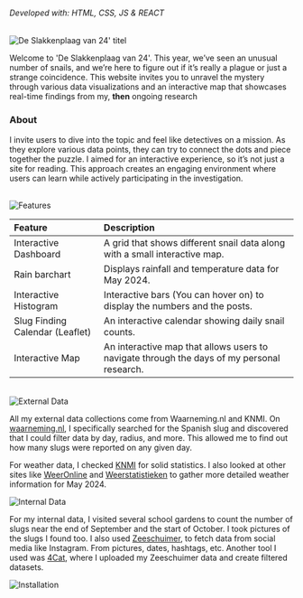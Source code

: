 <h6>Developed with: HTML, CSS, JS & REACT</h6>
<img src="https://github.com/user-attachments/assets/dda18f5b-cd83-44c9-82e1-fc71aff6c2b8" alt="De Slakkenplaag van 24' titel"> 

<p> Welcome to 'De Slakkenplaag van 24'. This year, we’ve seen an unusual number of snails, and we’re here to figure out if it’s really a plague or just a strange coincidence. This website invites you to unravel the mystery through various data visualizations and an interactive map that showcases real-time findings from my, <b>then</b> ongoing research
</p>

<h3>About</h3>
<p>I invite users to dive into the topic and feel like detectives on a mission. As they explore various data points, they can try to connect the dots and piece together the puzzle. I aimed for an interactive experience, so it’s not just a site for reading. This approach creates an engaging environment where users can learn while actively participating in the investigation.</p>

<br>
<img src="https://github.com/user-attachments/assets/911d4696-c64b-40b4-9a01-5113e6850fe8" alt="Features"> 

| Feature | Description |
| :-- | :--- |
| Interactive Dashboard |A grid that shows different snail data along with a small interactive map. |
| Rain barchart | Displays rainfall and temperature data for May 2024. |
| Interactive Histogram | Interactive bars (You can hover on) to display the numbers and the posts. |
| Slug Finding Calendar (Leaflet) | An interactive calendar showing daily snail counts. |
| Interactive Map | An interactive map that allows users to navigate through the days of my personal research. |
<br>
<img src="https://github.com/user-attachments/assets/bf747cc3-d724-47d4-a974-8f5192c440bf" alt="External Data">
<p>All my external data collections come from Waarneming.nl and KNMI. On <a href="https://waarneming.nl/">waarneming.nl</a>, I specifically searched for the Spanish slug and discovered that I could filter data by day, radius, and more. This allowed me to find out how many slugs were reported on any given day.</p>


For weather data, I checked <a href="https://www.knmi.nl/nederland-nu/klimatologie/maand-en-seizoensoverzichten/2024/mei">KNMI</a> for solid statistics. I also looked at other sites like <a href="https://www.weeronline.nl/nieuws/weeroverzichten-2024-mei">WeerOnline</a> and <a href="https://weerstatistieken.nl/de-bilt/2024/mei">Weerstatistieken</a> to gather more detailed weather information for May 2024.

<img src="https://github.com/user-attachments/assets/787b22aa-2ba9-440e-99d1-b9bbd5ce6660" alt="Internal Data">
<p>For my internal data, I visited several school gardens to count the number of slugs near the end of September and the start of October. I took pictures of the slugs I found too. I also used <a href="https://github.com/digitalmethodsinitiative/zeeschuimer">Zeeschuimer</a>, to fetch data from social media like Instagram. From pictures, dates, hashtags, etc. Another tool I used was  <a href="https://4cat.nl/">4Cat</a>, where I uploaded my Zeeschuimer data and create filtered datasets.</p>

<img src="https://github.com/user-attachments/assets/caff7704-f8db-4464-8926-11365aac91db" alt="Installation">

